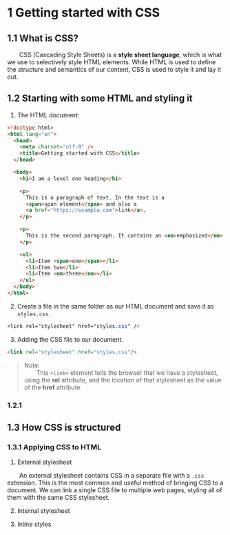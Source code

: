 # 1 Getting started with CSS

## 1.1 What is CSS?

&emsp;&emsp;CSS (Cascading Style Sheets) is a **style sheet language**, which is what we use to selectively style HTML elements. While HTML is used to define the structure and semantics of our content, CSS is used to style it and lay it out.

## 1.2 Starting with some HTML and styling it

1. The HTML document:

```html
<!doctype html>
<html lang="en">
  <head>
    <meta charset="utf-8" />
    <title>Getting started with CSS</title>
  </head>

  <body>
    <h1>I am a level one heading</h1>

    <p>
      This is a paragraph of text. In the text is a
      <span>span element</span> and also a
      <a href="https://example.com">link</a>.
    </p>

    <p>
      This is the second paragraph. It contains an <em>emphasized</em> element.
    </p>

    <ul>
      <li>Item <span>one</span></li>
      <li>Item two</li>
      <li>Item <em>three</em></li>
    </ul>
  </body>
</html>
```

2. Create a file in the same folder as our HTML document and save it as `styles.css`.

```css
<link rel="stylesheet" href="styles.css" />
```

3. Adding the CSS file to our document.

```html
<link rel="stylesheet" href="styles.css"/>
```

> Note:  
> &emsp;&emsp;This `<link>` element tells the browser that we have a stylesheet, using the **rel** attribute, and the location of that stylesheet as the value of the **href** attribute.

### 1.2.1 

## 1.3 How CSS is structured

### 1.3.1 Applying CSS to HTML

1. External stylesheet

&emsp;&emsp;An external stylesheet contains CSS in a separate file with a `.css` extension. This is the most common and useful method of bringing CSS to a document. We can link a single CSS file to multiple web pages, styling all of them with the same CSS stylesheet.



2. Internal stylesheet

3. Inline styles







